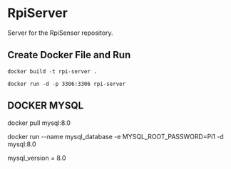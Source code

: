 # RpiServer
Server for the RpiSensor repository.

## Create Docker File and Run
```
docker build -t rpi-server .
```
```
docker run -d -p 3306:3306 rpi-server
```
## DOCKER MYSQL

docker pull mysql:8.0

docker run --name mysql_database -e MYSQL_ROOT_PASSWORD=Pi1 -d mysql:8.0

mysql_version = 8.0